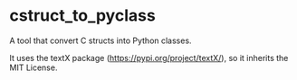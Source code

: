 # cstruct_to_pyclass
A tool that convert C structs into Python classes.

It uses the textX package (https://pypi.org/project/textX/), so it inherits the MIT License.